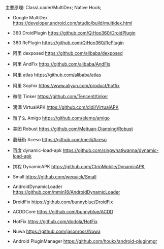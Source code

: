 主要原理:  ClassLoader/MultiDex; Native Hook;  
- Google MultiDex https://developer.android.com/studio/build/multidex.html
- 360 DroidPlugin https://github.com/QiHoo360/DroidPlugin
- 360 RePlugin https://github.com/QiHoo360/RePlugin
- 阿里 dexposed https://github.com/alibaba/dexposed
- 阿里 AndFix https://github.com/alibaba/AndFix
- 阿里 atlas https://github.com/alibaba/atlas
- 阿里 Sophix https://www.aliyun.com/product/hotfix
- 微信 Tinker https://github.com/Tencent/tinker
- 滴滴 VirtualAPK https://github.com/didi/VirtualAPK
- 饿了么 Amigo https://github.com/eleme/amigo
- 美团 Robust https://github.com/Meituan-Dianping/Robust
- 蘑菇街 Aceso https://github.com/meili/Aceso
- 百度 dynamic-load-apk https://github.com/singwhatiwanna/dynamic-load-apk
- 携程 DynamicAPK https://github.com/CtripMobile/DynamicAPK

- Small https://github.com/wequick/Small
- AndroidDynamicLoader https://github.com/mmin18/AndroidDynamicLoader
- DroidFix https://github.com/bunnyblue/DroidFix
- ACDDCore https://github.com/bunnyblue/ACDD
- HotFix https://github.com/dodola/HotFix
- Nuwa https://github.com/jasonross/Nuwa
- Android PluginManager https://github.com/houkx/android-pluginmgr
